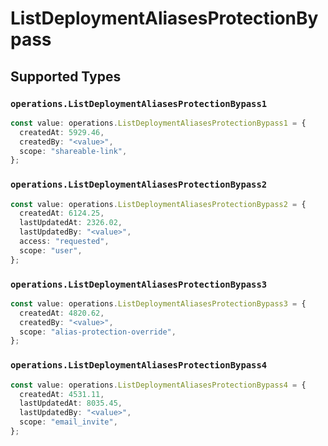 # ListDeploymentAliasesProtectionBypass


## Supported Types

### `operations.ListDeploymentAliasesProtectionBypass1`

```typescript
const value: operations.ListDeploymentAliasesProtectionBypass1 = {
  createdAt: 5929.46,
  createdBy: "<value>",
  scope: "shareable-link",
};
```

### `operations.ListDeploymentAliasesProtectionBypass2`

```typescript
const value: operations.ListDeploymentAliasesProtectionBypass2 = {
  createdAt: 6124.25,
  lastUpdatedAt: 2326.02,
  lastUpdatedBy: "<value>",
  access: "requested",
  scope: "user",
};
```

### `operations.ListDeploymentAliasesProtectionBypass3`

```typescript
const value: operations.ListDeploymentAliasesProtectionBypass3 = {
  createdAt: 4820.62,
  createdBy: "<value>",
  scope: "alias-protection-override",
};
```

### `operations.ListDeploymentAliasesProtectionBypass4`

```typescript
const value: operations.ListDeploymentAliasesProtectionBypass4 = {
  createdAt: 4531.11,
  lastUpdatedAt: 8035.45,
  lastUpdatedBy: "<value>",
  scope: "email_invite",
};
```

